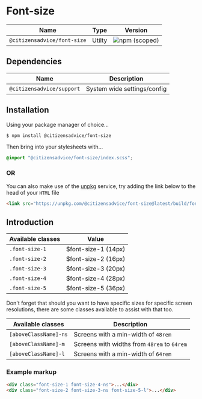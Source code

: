 # Font-size

| Name                        | Type   | Version                                                                     |
|-----------------------------|--------|-----------------------------------------------------------------------------|
| `@citizensadvice/font-size` | Utilty | ![npm (scoped)](https://img.shields.io/npm/v/@citizensadvice/font-size.svg) |

## Dependencies

| Name                      | Description                 |
|---------------------------|-----------------------------|
| `@citizensadvice/support` | System wide settings/config |

## Installation
Using your package manager of choice...

```shell
$ npm install @citizensadvice/font-size
```

Then bring into your stylesheets with...

```scss
@import "@citizensadvice/font-size/index.scss";
```

### OR

You can also make use of the [unpkg](https://unpkg.com) service, try adding the link below to the head of your `HTML` file
```html
<link src="https://unpkg.com/@citizensadvice/font-size@latest/build/font-size.css" />
```

## Introduction

| Available classes | Value               |
|-------------------|---------------------|
| `.font-size-1`    | $font-size-1 (14px) |
| `.font-size-2`    | $font-size-2 (16px) |
| `.font-size-3`    | $font-size-3 (20px) |
| `.font-size-4`    | $font-size-4 (28px) |
| `.font-size-5`    | $font-size-5 (36px) |

Don't forget that should you want to have specific sizes for specific screen resolutions, there are some classes available to assist with that too.

| Available classes     | Description                                 |
|-----------------------|---------------------------------------------|
| `[aboveClassName]-ns` | Screens with a min-width of `48rem`         |
| `[aboveClassName]-m`  | Screens with widths from `48rem` to `64rem` |
| `[aboveClassName]-l`  | Screens with a min-width of `64rem`         |


### Example markup
```html
<div class="font-size-1 font-size-4-ns">...</div>
<div class="font-size-2 font-size-3-ns font-size-5-l">...</div>
```
